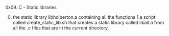 0x09. C - Static libraries

0. the static library libholberton.a containing all the functions 
1.a script called create_static_lib.sh that creates a static library called liball.a from all the .c files that are in the current directory.
